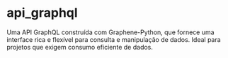 # api_graphql
Uma API GraphQL construída com Graphene-Python, que fornece uma interface rica e flexível para consulta e manipulação de dados. Ideal para projetos que exigem consumo eficiente de dados.
